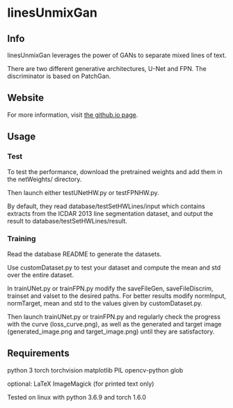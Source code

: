 # linesUnmixGan

## Info

linesUnmixGan leverages the power of GANs to separate mixed lines of text.

There are two different generative architectures, U-Net and FPN.
The discriminator is based on PatchGan. 

## Website

For more information, visit [the github.io page](https://benjamindorra.github.io/linesUnmixGan/).

## Usage

### Test

To test the performance, download the pretrained weights and add them in the netWeights/ directory.

Then launch either testUNetHW.py or testFPNHW.py.

By default, they read database/testSetHWLines/input which contains extracts from the ICDAR 2013 line segmentation dataset, and output the result to database/testSetHWLines/result.

### Training

Read the database README to generate the datasets.

Use customDataset.py to test your dataset and compute the mean and std over the entire dataset.

In trainUNet.py or trainFPN.py modify the saveFileGen, saveFileDiscrim, trainset and valset to the desired paths. For better results modify normInput, normTarget, mean and std to the values given by customDataset.py.

Then launch trainUNet.py or trainFPN.py and regularly check the progress with the curve (loss_curve.png), as well as the generated and target image (generated_image.png and target_image.png) until they are satisfactory.

## Requirements

python 3
torch
torchvision
matplotlib
PIL
opencv-python
glob

optional:
LaTeX
ImageMagick
(for printed text only)

Tested on linux with python 3.6.9 and torch 1.6.0
